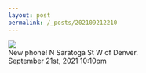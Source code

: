 ```yaml
---
layout: post
permalink: /_posts/202109212210
---
```


<img src="/images/blog/663001448417755136.jpg"/>
<div class="caption">New phone! N Saratoga St W of Denver.<br/>

 </div>

<div id="footer">
<span id="timestamp"> September 21st, 2021 10:10pm </span>
</div>
